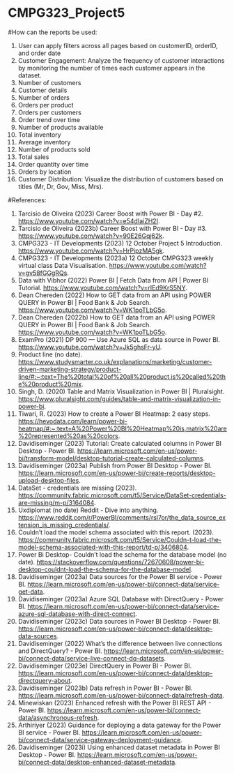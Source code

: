 # CMPG323_Project5
#How can the reports be used:

1. User can apply filters across all pages based on customerID, orderID, and order date
2. Customer Engagement: Analyze the frequency of customer interactions by monitoring the number of times each customer appears in the dataset.
3. Number of customers
4. Customer details
5. Number of orders
6. Orders per product
7. Orders per customers
8. Order trend over time
9. Number of products available
10. Total inventory
11. Average inventory
12. Number of products sold
13. Total sales
14. Order quantity over time
15. Orders by location
16. Customer Distribution: Visualize the distribution of customers based on titles (Mr, Dr, Gov, Miss, Mrs).
    



#References:
1.	Tarcisio de Oliveira (2023) Career Boost with Power BI - Day #2. https://www.youtube.com/watch?v=e54dIaiZH2I.
2.	Tarcisio de Oliveira (2023b) Career Boost with Power BI - Day #3. https://www.youtube.com/watch?v=90E26Gqj62k.
3.	CMPG323 - IT Developments (2023) 12 October Project 5 Introduction. https://www.youtube.com/watch?v=HrPipzMA5gk.
4.	CMPG323 - IT Developments (2023a) 12 October CMPG323 weekly virtual class Data Visualisation. https://www.youtube.com/watch?v=gv58fGGgRQs.
5.	Data with Vibhor (2022) Power BI | Fetch Data from API | Power BI Tutorial. https://www.youtube.com/watch?v=rIEd9KrS5NY.
6.	Dean Chereden (2022) How to GET data from an API using POWER QUERY in Power BI | Food Bank & Job Search. https://www.youtube.com/watch?v=WK1poTLbG5o.
7.	Dean Chereden (2022b) How to GET data from an API using POWER QUERY in Power BI | Food Bank & Job Search. https://www.youtube.com/watch?v=WK1poTLbG5o.
8.	ExamPro (2021) DP 900 — Use Azure SQL as data source in Power BI. https://www.youtube.com/watch?v=Jk5ghsFr-yU.
9.	Product line (no date). https://www.studysmarter.co.uk/explanations/marketing/customer-driven-marketing-strategy/product-line/#:~:text=The%20total%20of%20all%20product,is%20called%20the%20product%20mix.
10.	Singh, D. (2020) Table and Matrix Visualization in Power BI | Pluralsight. https://www.pluralsight.com/guides/table-and-matrix-visualization-in-power-bi.
11.	Tiwari, R. (2023) How to create a Power BI Heatmap: 2 easy steps. https://hevodata.com/learn/power-bi-heatmap/#:~:text=A%20Power%20BI%20Heatmap%20is,matrix%20are%20represented%20as%20colors.
12.	Davidiseminger (2023) Tutorial: Create calculated columns in Power BI Desktop - Power BI. https://learn.microsoft.com/en-us/power-bi/transform-model/desktop-tutorial-create-calculated-columns.
13.	Davidiseminger (2023a) Publish from Power BI Desktop - Power BI. https://learn.microsoft.com/en-us/power-bi/create-reports/desktop-upload-desktop-files.
14.	DataSet - credentials are missing (2023). https://community.fabric.microsoft.com/t5/Service/DataSet-credentials-are-missing/m-p/3164084.
15.	Uxdiplomat (no date) Reddit - Dive into anything. https://www.reddit.com/r/PowerBI/comments/rsl7or/the_data_source_extension_is_missing_credentials/.
16.	Couldn’t load the model schema associated with this report. (2023). https://community.fabric.microsoft.com/t5/Service/Couldn-t-load-the-model-schema-associated-with-this-report/td-p/3406804.
17.	Power Bi Desktop- Couldn’t load the schema for the database model (no date). https://stackoverflow.com/questions/72670608/power-bi-desktop-couldnt-load-the-schema-for-the-database-model.
18.	Davidiseminger (2023a) Data sources for the Power BI service - Power BI. https://learn.microsoft.com/en-us/power-bi/connect-data/service-get-data.
19.	Davidiseminger (2023a) Azure SQL Database with DirectQuery - Power BI. https://learn.microsoft.com/en-us/power-bi/connect-data/service-azure-sql-database-with-direct-connect.
20.	Davidiseminger (2023c) Data sources in Power BI Desktop - Power BI. https://learn.microsoft.com/en-us/power-bi/connect-data/desktop-data-sources.
21.	Davidiseminger (2022) What’s the difference between live connections and DirectQuery? - Power BI. https://learn.microsoft.com/en-us/power-bi/connect-data/service-live-connect-dq-datasets.
22.	Davidiseminger (2023e) DirectQuery in Power BI - Power BI. https://learn.microsoft.com/en-us/power-bi/connect-data/desktop-directquery-about.
23.	Davidiseminger (2023b) Data refresh in Power BI - Power BI. https://learn.microsoft.com/en-us/power-bi/connect-data/refresh-data.
24.	Minewiskan (2023) Enhanced refresh with the Power BI REST API - Power BI. https://learn.microsoft.com/en-us/power-bi/connect-data/asynchronous-refresh.
25.	Arthiriyer (2023) Guidance for deploying a data gateway for the Power BI service - Power BI. https://learn.microsoft.com/en-us/power-bi/connect-data/service-gateway-deployment-guidance.
26.	Davidiseminger (2023i) Using enhanced dataset metadata in Power BI Desktop - Power BI. https://learn.microsoft.com/en-us/power-bi/connect-data/desktop-enhanced-dataset-metadata.
